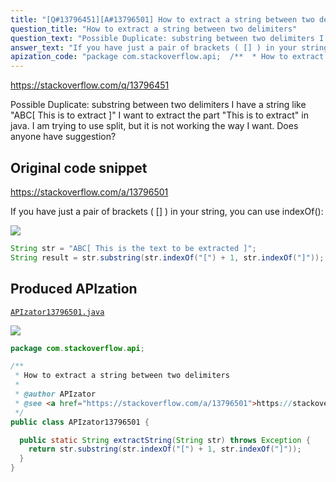 ```yaml
---
title: "[Q#13796451][A#13796501] How to extract a string between two delimiters"
question_title: "How to extract a string between two delimiters"
question_text: "Possible Duplicate: substring between two delimiters I have a string like \"ABC[ This is to extract ]\" I want to extract the part \"This is to extract\" in java. I am trying to use split, but it is not working the way I want. Does anyone have suggestion?"
answer_text: "If you have just a pair of brackets ( [] ) in your string, you can use indexOf():"
apization_code: "package com.stackoverflow.api;  /**  * How to extract a string between two delimiters  *  * @author APIzator  * @see <a href=\"https://stackoverflow.com/a/13796501\">https://stackoverflow.com/a/13796501</a>  */ public class APIzator13796501 {    public static String extractString(String str) throws Exception {     return str.substring(str.indexOf(\"[\") + 1, str.indexOf(\"]\"));   } }"
---
```


https://stackoverflow.com/q/13796451

Possible Duplicate:
substring between two delimiters
I have a string like
&quot;ABC[ This is to extract ]&quot;
I want to extract the part &quot;This is to extract&quot; in java. I am trying to use split, but it is not working the way I want. Does anyone have suggestion?



## Original code snippet

https://stackoverflow.com/a/13796501

If you have just a pair of brackets ( [] ) in your string, you can use indexOf():

<div class="code-logo"><img src="/stackoverflow.png" /></div>

```java
String str = "ABC[ This is the text to be extracted ]";    
String result = str.substring(str.indexOf("[") + 1, str.indexOf("]"));
```

## Produced APIzation

[`APIzator13796501.java`](https://github.com/blind-papers/apization-temp-data/raw/main/search/APIzator13796501.java)

<div class="code-logo"><img src="/apizator.png" /></div>

```java
package com.stackoverflow.api;

/**
 * How to extract a string between two delimiters
 *
 * @author APIzator
 * @see <a href="https://stackoverflow.com/a/13796501">https://stackoverflow.com/a/13796501</a>
 */
public class APIzator13796501 {

  public static String extractString(String str) throws Exception {
    return str.substring(str.indexOf("[") + 1, str.indexOf("]"));
  }
}

```